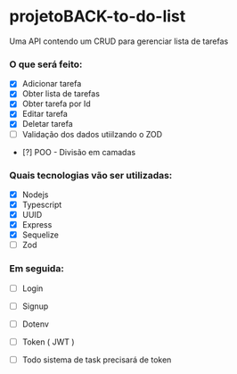 # projetoBACK-to-do-list

Uma API contendo um CRUD para gerenciar lista de tarefas

### O que será feito:
- [x] Adicionar tarefa
- [x] Obter lista de tarefas
- [x] Obter tarefa por Id
- [x] Editar tarefa
- [x] Deletar tarefa
- [ ] Validação dos dados utiilzando o ZOD
- [?] POO - Divisão em camadas

### Quais tecnologias vão ser utilizadas:

- [x] Nodejs
- [x] Typescript
- [x] UUID
- [x] Express
- [x] Sequelize
- [ ] Zod
 
### Em seguida:
- [ ] Login
- [ ] Signup
- [ ] Dotenv
- [ ] Token ( JWT )
- [ ] Todo sistema de task precisará de token
  
